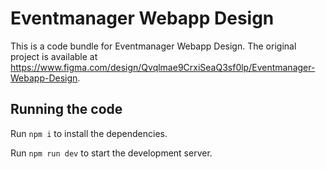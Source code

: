 
  # Eventmanager Webapp Design

  This is a code bundle for Eventmanager Webapp Design. The original project is available at https://www.figma.com/design/Qvqlmae9CrxiSeaQ3sf0lp/Eventmanager-Webapp-Design.

  ## Running the code

  Run `npm i` to install the dependencies.

  Run `npm run dev` to start the development server.
  